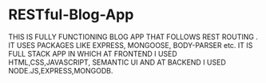 # RESTful-Blog-App
THIS IS FULLY FUNCTIONING BLOG APP THAT FOLLOWS REST ROUTING .
IT USES PACKAGES LIKE EXPRESS, MONGOOSE, BODY-PARSER etc. 
IT IS FULL STACK APP IN WHICH AT FRONTEND I USED HTML,CSS,JAVASCRIPT, SEMANTIC UI AND AT BACKEND I USED NODE.JS,EXPRESS,MONGODB.

